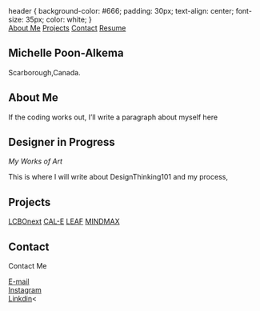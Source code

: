 <!DOCTYPE html>
<html lang="en">
header {
  background-color: #666;
  padding: 30px;
  text-align: center;
  font-size: 35px;
  color: white;
}
<body>
    <nav class="w3-button w3-black">
	    <a href="#michelle" class="w3-button w3-bar-item">About Me</a>
	    <a href="#projects" class="w3-button w3-bar-item">Projects</a>
	    <a href="#contact" class="w3-button w3-bar-item">Contact</a>
	    <a href="https://github.com/MichellePoonAlkema/myportfolio/blob/master/cv.pdf" class="w3-button w3-bar-item">Resume</a>
    </nav>
	  <h2>Michelle Poon-Alkema</h2>
	  <p>Scarborough,Canada.</p>
	  <h2>About Me</h2>
	  <p>If the coding works out, I’ll write a paragraph about myself here</p>
		<section class="w3-container w3-center" style="max-width:600px">
				<h2 class="w3-wide">Designer in Progress</h2>
				<p class="w3-opacity"><i>My Works of Art</i></p>
				<p class="w3-justify">This is where I will write about DesignThinking101 and my process,</p>
		</section>
	  <h2>Projects</h2>
		<a href=“#”>LCBOnext</a> <a href=“#”>CAL-E</a> <a href=“#”>LEAF</a> <a href=“#”>MINDMAX</a>
	  <h2>Contact</h2>
		<p class="w3-medium">Contact Me 
		<div><a href="michellepoon56@gmail.com">E-mail</a></div>
		<div><a href="https://www.instagram.com/ml.spoon/">Instagram</a></div>	
		<div><a href=“https://www.linkedin.com/in/michelle-alkema-76196611b/”>Linkdin</a><</div>
	</body>
</html>
